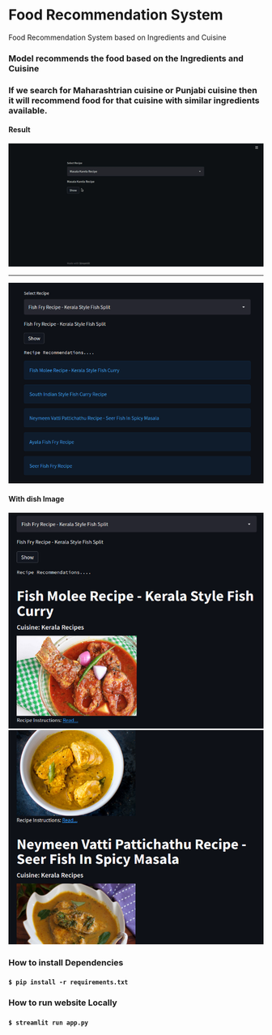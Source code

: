 # Food Recommendation System
Food Recommendation System based on Ingredients and Cuisine

### Model recommends the food based on the Ingredients and Cuisine
### If we search for Maharashtrian cuisine or Punjabi cuisine then it will recommend food for that cuisine with similar ingredients available.


#### Result

<img src="images/food.gif" width="600"  >

---

<img src="images/f1.png" width="600"  >

#### With dish Image

<img src="images/f2.png" width="600"  >


<img src="images/f3.png" width="600"  >






####
### How to install Dependencies
#### `$ pip install -r requirements.txt`


### How to run website Locally
#### `$ streamlit run app.py`
